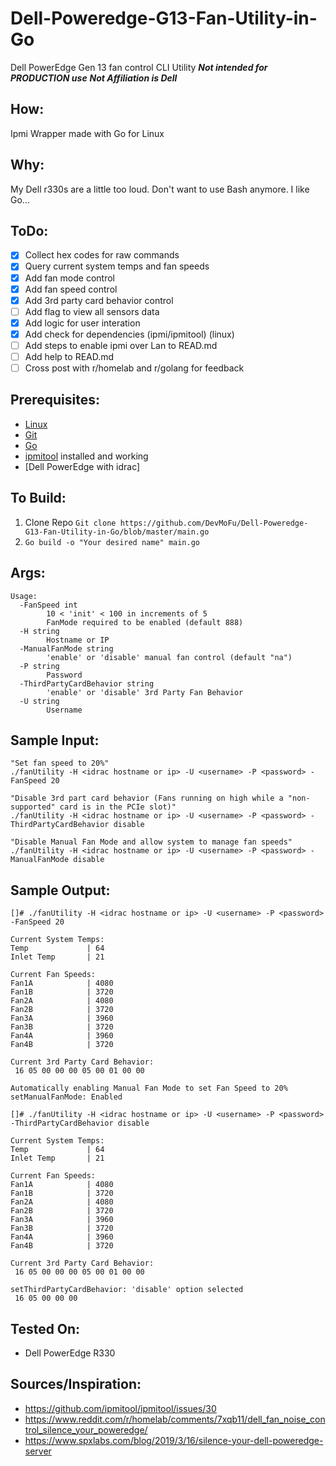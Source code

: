 # Dell-Poweredge-G13-Fan-Utility-in-Go
Dell PowerEdge Gen 13 fan control CLI Utility
***Not intended for PRODUCTION use***
***Not Affiliation is Dell***

## How:
Ipmi Wrapper made with Go for Linux

## Why:
My Dell r330s are a little too loud. Don't want to use Bash anymore. I like Go...

## ToDo:
- [x] Collect hex codes for raw commands
- [x] Query current system temps and fan speeds
- [x] Add fan mode control
- [x] Add fan speed control
- [x] Add 3rd party card behavior control
- [ ] Add flag to view all sensors data
- [x] Add logic for user interation
- [x] Add check for dependencies (ipmi/ipmitool) (linux)
- [ ] Add steps to enable ipmi over Lan to READ.md
- [ ] Add help to READ.md
- [ ] Cross post with r/homelab and r/golang for feedback

## Prerequisites:
- [Linux](https://www.linux.org/)
- [Git](https://git-scm.com/)
- [Go](https://golang.org/)
- [ipmitool](http://www.aslab.com/support/kb/224.html) installed and working
- [Dell PowerEdge with idrac]

## To Build:
1. Clone Repo `Git clone https://github.com/DevMoFu/Dell-Poweredge-G13-Fan-Utility-in-Go/blob/master/main.go`
2. `Go build -o "Your desired name" main.go`

## Args: 
```
Usage:
  -FanSpeed int
        10 < 'init' < 100 in increments of 5
        FanMode required to be enabled (default 888)
  -H string
        Hostname or IP
  -ManualFanMode string
        'enable' or 'disable' manual fan control (default "na")
  -P string
        Password
  -ThirdPartyCardBehavior string
        'enable' or 'disable' 3rd Party Fan Behavior
  -U string
        Username
```

## Sample Input:
```
"Set fan speed to 20%"
./fanUtility -H <idrac hostname or ip> -U <username> -P <password> -FanSpeed 20

"Disable 3rd part card behavior (Fans running on high while a "non-supported" card is in the PCIe slot)"
./fanUtility -H <idrac hostname or ip> -U <username> -P <password> -ThirdPartyCardBehavior disable

"Disable Manual Fan Mode and allow system to manage fan speeds"
./fanUtility -H <idrac hostname or ip> -U <username> -P <password> -ManualFanMode disable
```

## Sample Output:
```
[]# ./fanUtility -H <idrac hostname or ip> -U <username> -P <password> -FanSpeed 20

Current System Temps:
Temp             | 64
Inlet Temp       | 21

Current Fan Speeds:
Fan1A            | 4080
Fan1B            | 3720
Fan2A            | 4080
Fan2B            | 3720
Fan3A            | 3960
Fan3B            | 3720
Fan4A            | 3960
Fan4B            | 3720

Current 3rd Party Card Behavior:
 16 05 00 00 00 05 00 01 00 00

Automatically enabling Manual Fan Mode to set Fan Speed to 20%
setManualFanMode: Enabled

[]# ./fanUtility -H <idrac hostname or ip> -U <username> -P <password> -ThirdPartyCardBehavior disable

Current System Temps:
Temp             | 64
Inlet Temp       | 21

Current Fan Speeds:
Fan1A            | 4080
Fan1B            | 3720
Fan2A            | 4080
Fan2B            | 3720
Fan3A            | 3960
Fan3B            | 3720
Fan4A            | 3960
Fan4B            | 3720

Current 3rd Party Card Behavior:
 16 05 00 00 00 05 00 01 00 00

setThirdPartyCardBehavior: 'disable' option selected
 16 05 00 00 00
```
## Tested On:
- Dell PowerEdge R330

## Sources/Inspiration:
- https://github.com/ipmitool/ipmitool/issues/30
- https://www.reddit.com/r/homelab/comments/7xqb11/dell_fan_noise_control_silence_your_poweredge/
- https://www.spxlabs.com/blog/2019/3/16/silence-your-dell-poweredge-server